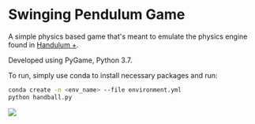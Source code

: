 
# Swinging Pendulum Game


A simple physics based game that's meant to emulate the physics
engine found in <a href="https://www.newgrounds.com/portal/view/724232">Handulum +</a>.

Developed using PyGame, Python 3.7.

To run, simply use conda to install necessary packages and run:

```bash
conda create -n <env_name> --file environment.yml
python handball.py
```

<img src="https://thumbs.gfycat.com/FlamboyantColossalIndianglassfish-size_restricted.gif" />




